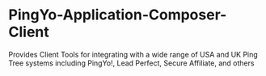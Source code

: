 # PingYo-Application-Composer-Client
Provides Client Tools for integrating with a wide range of USA and UK Ping Tree systems including PingYo!, Lead Perfect, Secure Affiliate, and others
